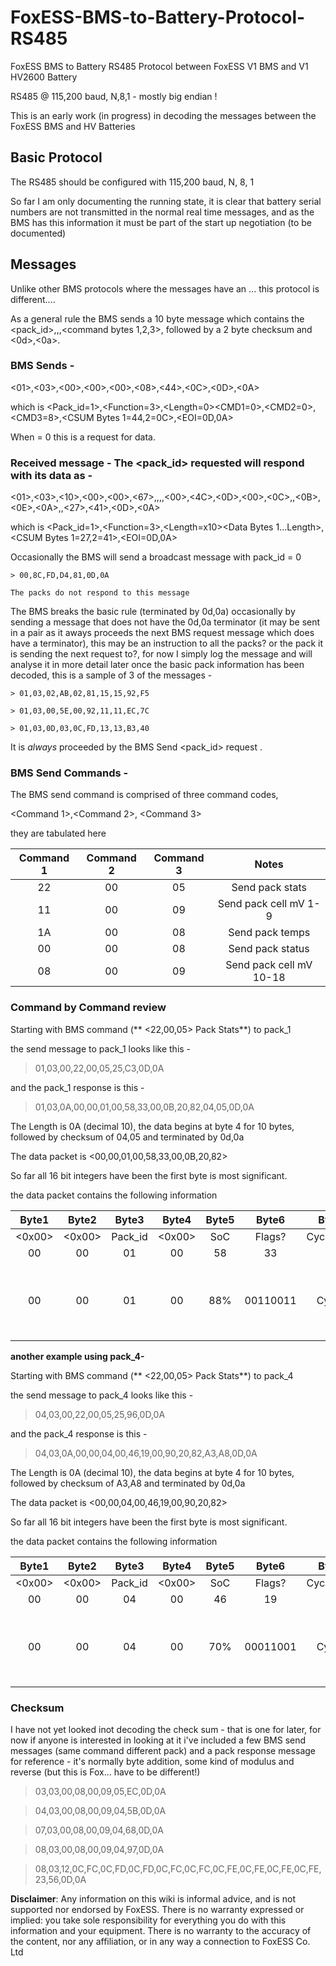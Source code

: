 # FoxESS-BMS-to-Battery-Protocol-RS485
FoxESS BMS to Battery RS485 Protocol between FoxESS V1 BMS and V1 HV2600 Battery

RS485 @ 115,200 baud, N,8,1 - mostly big endian !

This is an early work (in progress) in decoding the messages between the FoxESS BMS and HV Batteries

## Basic Protocol

The RS485 should be configured with 115,200 baud, N, 8, 1 

So far I am only documenting the running state, it is clear that battery serial numbers are not transmitted in the normal real time messages, and as the BMS has this information it must be part of the start up negotiation (to be documented)

## Messages

Unlike other BMS protocols where the messages have an <SOI>...<EOI> this protocol is different....
  
As a general rule the BMS sends a 10 byte message which contains the <pack_id>,<function>,<length>,<command bytes 1,2,3>, followed by a 2 byte checksum and <0d>,<0a>.

### BMS Sends - 
  
  <01>,<03>,<00>,<00>,<00>,<08>,<44>,<0C>,<0D>,<0A>
    
  which is <Pack_id=1>,<Function=3>,<Length=0><CMD1=0>,<CMD2=0>,<CMD3=8>,<CSUM Bytes 1=44,2=0C>,<EOI=0D,0A>
    
When <Length>= 0 this is a request for data.


### Received message - The <pack_id> requested will respond with its data as -
    
  <01>,<03>,<10>,<00>,<00>,<67>,<E2>,<F7>,<B5>,<00>,<4C>,<0D>,<00>,<0C>,<FD>,<0B>,<0E>,<0A>,<D2>,<27>,<41>,<0D>,<0A>
    
which is <Pack_id=1>,<Function=3>,<Length=x10><Data Bytes 1...Length>,<CSUM Bytes 1=27,2=41>,<EOI=0D,0A>
  

Occasionally the BMS will send a broadcast message with pack_id = 0
    
    > 00,8C,FD,D4,81,0D,0A
    
    The packs do not respond to this message

The BMS breaks the basic rule (terminated by 0d,0a) occasionally by sending a message that does not have the 0d,0a terminator (it may be sent in a pair as it aways proceeds the next BMS request message which does have a terminator), this may be an instruction to all the packs? or the pack it is sending the next request to?, for now I simply log the message and will analyse it in more detail later once the basic pack information has been decoded, this is a sample of 3 of the messages -
    
    > 01,03,02,AB,02,81,15,15,92,F5
    
    > 01,03,00,5E,00,92,11,11,EC,7C
    
    > 01,03,0D,03,0C,FD,13,13,B3,40
    
It is *always* proceeded by the BMS Send <pack_id> request
.

### BMS Send Commands - 

The BMS send command is comprised of three command codes, 

<Command 1>,<Command 2>, <Command 3>  

  they are tabulated here
    
| Command 1  | Command 2 | Command 3 |            Notes                            |
| :---------: | :-------: | :-------: | :----------------------------------------: |
|  	 22      |    00     |    05     |   Send pack stats                           |
|    11      |    00     |    09     |   Send pack cell mV 1-9                     |
|    1A      |    00     |    08     |   Send pack temps                           |
|    00      |    00     |    08     |   Send pack status                          |
|    08      |    00     |    09     |   Send pack cell mV 10-18                   |

### Command by Command review
  
  Starting with BMS command (** <22,00,05> Pack Stats**) to pack_1
  
  the send message to pack_1 looks like this -
  > 01,03,00,22,00,05,25,C3,0D,0A
  
  and the pack_1 response is this -
  > 01,03,0A,00,00,01,00,58,33,00,0B,20,82,04,05,0D,0A
  
  The Length is 0A (decimal 10), the data begins at byte 4 for 10 bytes, followed by checksum of 04,05 and terminated by 0d,0a
  
  The data packet is <00,00,01,00,58,33,00,0B,20,82>
  
  So far all 16 bit integers have been the first byte is most significant.
  
  the data packet contains the following information
  
| Byte1   | Byte2  | Byte3   | Byte4  | Byte5  | Byte6  | Byte7   | Byte8   | Byte9   | Byte10  |      Notes                             |
|:-------:|:------:|:-------:|:------:|:------:|:------:|:-------:|:-------:|:-------:|:-------:|:---------------------------------------|
|	 <0x00> | <0x00> | Pack_id | <0x00> |  SoC   | Flags? |Cyclesmsb|Cycleslsb| f/w_ver |batt_type|                                        |
|   00    |   00   |   01    |   00   |	 58    |   33   |   00    |   0B    |   20    |   82    | Received packet                        |
|   00    |   00   |   01    |   00   |	 88%   |00110011|  Cycles |  =11    |   2.0   |   82    | Decoded info, SoC=88%, Flags=00110011, ver 2.0, battery_type=82, Cycles = 11 |
  

**another example using pack_4-**

Starting with BMS command (** <22,00,05> Pack Stats**) to pack_4
  
  the send message to pack_4 looks like this -
  > 04,03,00,22,00,05,25,96,0D,0A

  
  and the pack_4 response is this - 
  > 04,03,0A,00,00,04,00,46,19,00,90,20,82,A3,A8,0D,0A
  
  The Length is 0A (decimal 10), the data begins at byte 4 for 10 bytes, followed by checksum of A3,A8 and terminated by 0d,0a
  
  The data packet is <00,00,04,00,46,19,00,90,20,82>
  
  So far all 16 bit integers have been the first byte is most significant.
  
  the data packet contains the following information
  
| Byte1   | Byte2  | Byte3   | Byte4  | Byte5  | Byte6  | Byte7   | Byte8   | Byte9   | Byte10  |      Notes                             |
|:-------:|:------:|:-------:|:------:|:------:|:------:|:-------:|:-------:|:-------:|:-------:|:---------------------------------------|
|	 <0x00> | <0x00> | Pack_id | <0x00> |  SoC   | Flags? |Cyclesmsb|Cycleslsb| f/w_ver |batt_type|                                        |
|   00    |   00   |   04    |   00   |	 46    |   19   |   00    |   90    |   20    |   82    | Received packet                        |
|   00    |   00   |   04    |   00   |	 70%   |00011001|  Cycles |  =144   |   2.0   |   82    | Decoded info, SoC=70%, Flags=00110011, ver 2.0, battery_type=82, Cycles = 144 |
  
  
### Checksum

  I have not yet looked inot decoding the check sum - that is one for later, for now if anyone is interested in looking at it i've included a few BMS send messages (same command different pack) and a pack response message for reference - it's normally byte addition, some kind of modulus and reverse (but this is Fox... have to be different!)
  
  > 03,03,00,08,00,09,05,EC,0D,0A
  
  > 04,03,00,08,00,09,04,5B,0D,0A
  
  > 07,03,00,08,00,09,04,68,0D,0A
  
  > 08,03,00,08,00,09,04,97,0D,0A
  
  > 08,03,12,0C,FC,0C,FD,0C,FD,0C,FC,0C,FC,0C,FE,0C,FE,0C,FE,0C,FE,23,56,0D,0A
  
  
**Disclaimer**: Any information on this wiki is informal advice, and is not supported nor endorsed by FoxESS. 
There is no warranty expressed or implied: you take sole responsibility for everything you do with this information and your equipment. There is no warranty to the accuracy of the content, nor any affiliation, or in any way a connection to FoxESS Co. Ltd


